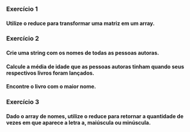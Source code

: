 ### Exercício 1

#### Utilize o reduce para transformar uma matriz em um array.

### Exercício 2

#### Crie uma string com os nomes de todas as pessoas autoras.

#### Calcule a média de idade que as pessoas autoras tinham quando seus respectivos livros foram lançados.

#### Encontre o livro com o maior nome.

### Exercício 3

#### Dado o array de nomes, utilize o reduce para retornar a quantidade de vezes em que aparece a letra a, maiúscula ou minúscula.
